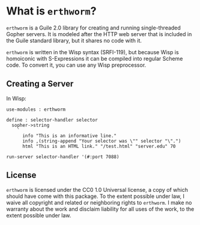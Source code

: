 # What is `erthworm`?
`erthworm` is a Guile 2.0 library for creating and running single-threaded
Gopher servers.  It is modeled after the HTTP web server that is included
in the Guile standard library, but it shares no code with it.

`erthworm` is written in the Wisp syntax (SRFI-119), but because Wisp is
homoiconic with S-Expressions it can be compiled into regular Scheme code.
To convert it, you can use any Wisp preprocessor.

## Creating a Server
In Wisp:

    use-modules : erthworm

    define : selector-handler selector
      sopher->string
        `
          info "This is an informative line."
          info ,(string-append "Your selector was \"" selector "\".")
          html "This is an HTML link." "/test.html" "server.edu" 70

    run-server selector-handler '(#:port 7088)

## License
`erthworm` is licensed under the CC0 1.0 Universal license, a copy
of which should have come with this package. To the extent possible
under law, I waive all copyright and related or neighboring rights to
`erthworm`. I make no warranty about the work and disclaim liability
for all uses of the work, to the extent possible under law.
